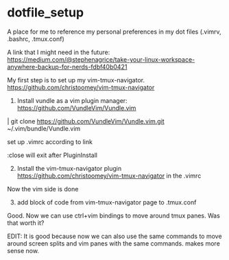 # dotfile_setup
A place for me to reference my personal preferences in my dot files (.vimrv, .bashrc, .tmux.conf)

A link that I might need in the future: https://medium.com/@stephenagrice/take-your-linux-workspace-anywhere-backup-for-nerds-fdbf40b0421

My first step is to set up my vim-tmux-navigator. https://github.com/christoomey/vim-tmux-navigator

1. Install vundle as a vim plugin manager: https://github.com/VundleVim/Vundle.vim

| git clone https://github.com/VundleVim/Vundle.vim.git ~/.vim/bundle/Vundle.vim

set up .vimrc according to link

:close will exit after PluginInstall

2. Install the vim-tmux-navigator plugin https://github.com/christoomey/vim-tmux-navigator in the .vimrc

Now the vim side is done 

3. add block of code from vim-tmux-navigator page to .tmux.conf

Good. Now we can use ctrl+vim bindings to move around tmux panes. Was that worth it? 

EDIT:   It is good because now we can also use the same commands to move around screen splits and vim panes with the same commands. makes more sense now. 


